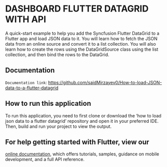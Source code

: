 # DASHBOARD FLUTTER DATAGRID WITH API

A quick-start example to help you add the Syncfusion Flutter DataGrid to a Flutter app and load JSON data to it. You will learn how to fetch the JSON data from an online source and convert it to a list collection. You will also learn how to create the rows using the DataGridSource class using the list collection, and then bind the rows to the DataGrid.

## Documentation
`Documentation link`: <https://github.com/saidMirzayev0/How-to-load-JSON-data-to-a-flutter-datagrid>

## How to run this application

To run this application, you need to first clone or download the ‘how to load json data to a flutter datagrid’ repository and open it in your preferred IDE. Then, build and run your project to view the output.


## For help getting started with Flutter, view our
[online documentation](https://flutter.dev/docs), which offers tutorials,
samples, guidance on mobile development, and a full API reference.
